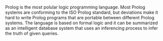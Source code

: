 Prolog is the most polular logic programming language. Most Prolog systems are conforming to the ISO Prolog standard, but deviations make it hard to write Prolog programs that are portable between different Prolog systems. The language is based on formal logic and it can be summarized as an intelligent database system that uses an inferencing process to infer the truth of given queries.